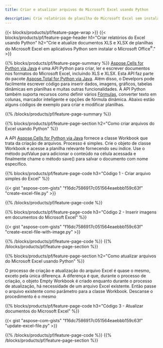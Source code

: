 ```yaml
---
title: Criar e atualizar arquivos do Microsoft Excel usando Python 

description: Crie relatórios de planilha do Microsoft Excel sem instalar o Microsoft Office 
---
```


{{< blocks/products/pf/feature-page-wrap >}}
{{< blocks/products/pf/feature-page-header h1="Criar relatórios do Excel usando Python" h2="Crie e atualize documentos XLS e XLSX de planilhas do Microsoft Excel em aplicativos Python sem instalar o Microsoft Office<sup>&reg;</sup>." >}}

{{% blocks/products/pf/feature-page-summary %}}
[Aspose.Cells for Python via Java](https://products.aspose.com/cells/python-java/) é uma API Python para criar, ler e escrever documentos nos formatos do Microsoft Excel, incluindo XLS e XLSX. Esta API faz parte do pacote [Aspose.Total for Python via Java](https://products.aspose.com/total/python-java/). Além disso, o Develpors pode facilmente escrever código para inserir dados, imagens, gráficos, tabelas dinâmicas em planilhas e muitas outras funcionalidades. A API Python também suporta recursos como definir vários [Fórmulas](https://docs.aspose.com/cells/python-java/supported-formula-functions/), converter texto em colunas, marcador inteligente e opções de fórmula dinâmica. Abaixo estão alguns códigos de exemplo para criar e modificar planilhas.

{{% /blocks/products/pf/feature-page-summary  %}}

{{% blocks/products/pf/feature-page-section  h2="Como criar arquivos do Excel usando Python" %}}

A API [Aspose.Cells for Python via Java](https://products.aspose.com/cells/python-java/) fornece a classe Workbook que trata da criação de arquivos. Processo é simples. Crie o objeto de classe Workbook e acesse a planilha relevante fornecendo seu índice. Use o método putValue para adicionar o conteúdo na célula acessada e finalmente chame o método save() para salvar o documento com nome específico.

{{% blocks/products/pf/feature-page-code h3="Código 1 - Criar arquivo simples do Excel" %}}

{{< gist "aspose-com-gists" "f16dc7586917c051564eaebbb159c63f" "create-excel-file.py" >}}

{{% /blocks/products/pf/feature-page-code  %}}

{{% blocks/products/pf/feature-page-code h3="Código 2 - Inserir imagens em documentos do Microsoft Excel" %}}

{{< gist "aspose-com-gists" "f16dc7586917c051564eaebbb159c63f" "create-excel-file-with-image.py" >}}

{{% /blocks/products/pf/feature-page-code  %}}
{{% /blocks/products/pf/feature-page-section %}}

{{% blocks/products/pf/feature-page-section  h2="Como atualizar arquivos do Microsoft Excel usando Python" %}}

O processo de criação e atualização do arquivo Excel é quase o mesmo, exceto pela única diferença. A diferença é que, durante o processo de criação, o objeto Empty Workbook é criado enquanto durante o processo de atualização, há necessidade de um arquivo Excel existente. Então passe o arquivo existente como parâmetro para a classe Workbook. Descanse o procedimento é o mesmo

{{% blocks/products/pf/feature-page-code h3="Código 3 - Atualizar documentos do Microsoft Excel" %}}

{{< gist "aspose-com-gists" "f16dc7586917c051564eaebbb159c63f" "update-excel-file.py" >}}

{{% /blocks/products/pf/feature-page-code  %}}
{{% /blocks/products/pf/feature-page-section %}}
